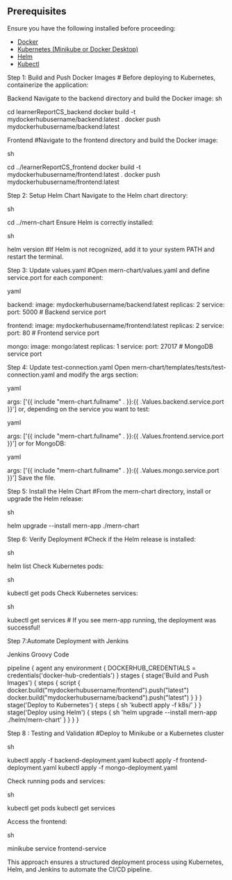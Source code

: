 ## Prerequisites
Ensure you have the following installed before proceeding:

- [Docker](https://www.docker.com/get-started)
- [Kubernetes (Minikube or Docker Desktop)](https://kubernetes.io/docs/setup/)
- [Helm](https://helm.sh/docs/intro/install/)
- [Kubectl](https://kubernetes.io/docs/tasks/tools/)



Step 1: Build and Push Docker Images   # Before deploying to Kubernetes, containerize the application:

Backend
Navigate to the backend directory and build the Docker image:
sh

cd learnerReportCS_backend
docker build -t mydockerhubusername/backend:latest .
docker push mydockerhubusername/backend:latest

Frontend  #Navigate to the frontend directory and build the Docker image:

sh

cd ../learnerReportCS_frontend
docker build -t mydockerhubusername/frontend:latest .
docker push mydockerhubusername/frontend:latest

Step 2: Setup Helm Chart
Navigate to the Helm chart directory:

sh

cd ../mern-chart
Ensure Helm is correctly installed:

sh

helm version #If Helm is not recognized, add it to your system PATH and restart the terminal.

Step 3: Update values.yaml  #Open mern-chart/values.yaml and define service.port for each component:

yaml

backend:
  image: mydockerhubusername/backend:latest
  replicas: 2
  service:
    port: 5000  # Backend service port

frontend:
  image: mydockerhubusername/frontend:latest
  replicas: 2
  service:
    port: 80  # Frontend service port

mongo:
  image: mongo:latest
  replicas: 1
  service:
    port: 27017  # MongoDB service port
    
Step 4: Update test-connection.yaml
Open mern-chart/templates/tests/test-connection.yaml and modify the args section:

yaml


args: ['{{ include "mern-chart.fullname" . }}:{{ .Values.backend.service.port }}']
or, depending on the service you want to test:

yaml

args: ['{{ include "mern-chart.fullname" . }}:{{ .Values.frontend.service.port }}']
or for MongoDB:

yaml


args: ['{{ include "mern-chart.fullname" . }}:{{ .Values.mongo.service.port }}']
Save the file.

Step 5: Install the Helm Chart  #From the mern-chart directory, install or upgrade the Helm release:

sh

helm upgrade --install mern-app ./mern-chart

Step 6: Verify Deployment #Check if the Helm release is installed:

sh

helm list
Check Kubernetes pods:

sh

kubectl get pods
Check Kubernetes services:

sh

kubectl get services # If you see mern-app running, the deployment was successful!

Step 7:Automate Deployment with Jenkins

Jenkins Groovy Code

pipeline {
    agent any
    environment {
        DOCKERHUB_CREDENTIALS = credentials('docker-hub-credentials')
    }
    stages {
        stage('Build and Push Images') {
            steps {
                script {
                    docker.build("mydockerhubusername/frontend").push("latest")
                    docker.build("mydockerhubusername/backend").push("latest")
                }
            }
        }
        stage('Deploy to Kubernetes') {
            steps {
                sh 'kubectl apply -f k8s/'
            }
        }
        stage('Deploy using Helm') {
            steps {
                sh 'helm upgrade --install mern-app ./helm/mern-chart'
            }
        }
    }
}


Step 8 : Testing and Validation  #Deploy to Minikube or a Kubernetes cluster

sh

kubectl apply -f backend-deployment.yaml
kubectl apply -f frontend-deployment.yaml
kubectl apply -f mongo-deployment.yaml

Check running pods and services:

sh

kubectl get pods
kubectl get services

Access the frontend:

sh

minikube service frontend-service

This approach ensures a structured deployment process using Kubernetes, Helm, and Jenkins to automate the CI/CD pipeline. 
